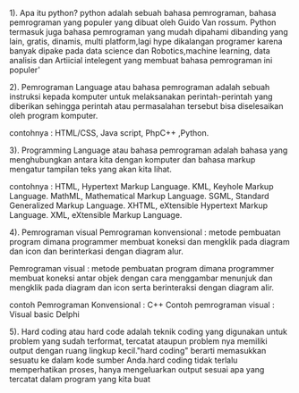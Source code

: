 1). 
    Apa itu python? python adalah sebuah bahasa pemrograman, bahasa pemrograman yang populer yang dibuat oleh Guido Van rossum. Python termasuk juga bahasa pemrograman yang mudah dipahami dibanding yang lain, gratis, dinamis, multi platform,lagi hype dikalangan programer karena banyak dipake pada data science dan Robotics,machine learning, data analisis dan Artiicial intelegent yang membuat bahasa pemrograman ini populer'

2). Pemrograman Language atau bahasa pemrograman adalah sebuah instruksi kepada komputer untuk melaksanakan perintah-perintah yang diberikan sehingga perintah atau permasalahan tersebut bisa diselesaikan oleh program komputer.

contohnya : 
    HTML/CSS, Java script, PhpC++ ,Python.
    
3). Programming Language atau bahasa pemrograman adalah bahasa yang menghubungkan antara kita dengan komputer dan bahasa markup mengatur tampilan teks yang akan kita lihat.

contohnya :
HTML, Hypertext Markup Language.
KML, Keyhole Markup Language.
MathML, Mathematical Markup Language.
SGML, Standard Generalized Markup Language.
XHTML, eXtensible Hypertext Markup Language.
XML, eXtensible Markup Language.

4). Pemrograman visual Pemrograman konvensional : metode pembuatan program dimana programmer membuat koneksi dan mengklik pada diagram dan icon dan berinterkasi dengan diagram alur.

Pemrograman visual : metode pembuatan program dimana programmer membuat koneksi antar objek dengan cara menggambar menunjuk dan mengklik pada diagram dan icon serta berinteraksi dengan diagram alir.
    
contoh Pemrograman Konvensional : C++
Contoh pemrograman visual : Visual basic Delphi

5). Hard coding atau hard code adalah teknik coding yang digunakan untuk problem yang sudah terformat, tercatat ataupun problem nya memiliki output dengan ruang lingkup kecil."hard coding" berarti memasukkan sesuatu ke dalam kode sumber Anda.hard coding tidak terlalu memperhatikan proses, hanya mengeluarkan output sesuai apa yang tercatat dalam program yang kita buat


